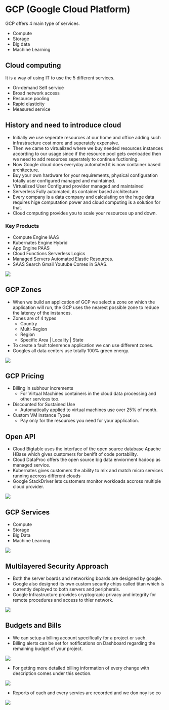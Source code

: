 # GCP (Google Cloud Platform)

GCP offers 4 main type of services.
* Compute
* Storage   
* Big data
* Machine Learning

## Cloud computing
It is a way of using IT to use the 5 different services.
* On-demand Self service
* Broad network access
* Resource pooling
* Rapid elasticity
* Measured service

## History and need to introduce cloud
* Initially we use seperate resources at our home and office adding such infrastructure cost more and seperately expensive.
* Then  we came to virtualized where we buy needed resources instances according to our usage since if the resource pool gets overloaded then we need to add resources seperately to continue fuctioning.
* Now Google cloud does everyday automated it is now container based architecture.
* Buy your own hardware for your requirements, physical configuration totally user configured managed and maintained.
* Virtualized User Configured provider managed and maintained
* Serverless Fully automated, its container based architecture.
* Every company is a data company and calculating on the huge data requires hige computation power and cloud computing is a solution for that.
* Cloud computing provides you to scale your resources up and down.
### Key Products
* Compute Engine IAAS
* Kubernates Engine Hybrid
* App Engine PAAS
* Cloud Functions Serverless Logics
* Managed Servers Automated Elastic Resources.
* SAAS Search Gmail Youtube Comes in SAAS.

<img src="img\GCP_Compute_Architecture.jpg">

## GCP Zones
* When we build an application of GCP we select a zone on which the application will run, the GCP uses the nearest possible zone to reduce the latency of the instances.
* Zones are of 4 types
    *   Country
    * Multi-Region
    * Region
    * Specific Area | Locality | State
*   To create a fault tolenrence application we can use different zones.
* Googles all data centers use totally 100% green energy.

<img src="img/GCP_Network.jpg">

## GCP Pricing
* Billing in subhour increments
    *   For Virtual Machines containers in the cloud data processing and other services too.
* Discounted for Sustained Use
    * Automatically applied to virtual machines use over 25% of month.
* Custom VM instance Types
    *   Pay only for the resources you need for your application.

## Open API
* Cloud Bigtable uses the interface of the open source database Apache HBase which gives customers for benifit of code portability.
* Cloud DataProc offers the open source big data enviorment hadoop as managed service.
* Kubernates gives customers the ability to mix and match micro services running accross different clouds
* Google StackDriver lets customers monitor workloads accross multiple cloud provider.

<img src="img/GCP_OpenAPI.jpg">

## GCP Services
* Compute
* Storage
* Big Data
* Machine Learning

<img src="img/GCP_Services.jpg">

## Multilayered Security Approach
*   Both the server boards and networking boards are designed by google.
* Google also designed its own custom security chips called titan which is currently deployed to both servers and peripherals.
* Google Infrastructure provides cryptograpic privacy and integrity for remote procedures and access to thier network.

<img src="img/GCP_Security.jpg">

## Budgets and Bills
*   We can setup a billing account specifically for a project or such.
*   Billing alerts can be set for notifications on Dashboard regarding the remaining budget of your project.
<img src="img/GCP_BudgetsAndAlerts.jpg">

* For getting more detailed billing information of every change with description comes under this section.
<img src="img/GCP_BillingExportBigQuerry.jpg">

*   Reports of each and every servies are recorded and we don noy ise co

<img src="img/GCP_BillingReports.jpg">
